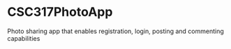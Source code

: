 # CSC317PhotoApp
Photo sharing app that enables registration, login, posting and commenting capabilities
